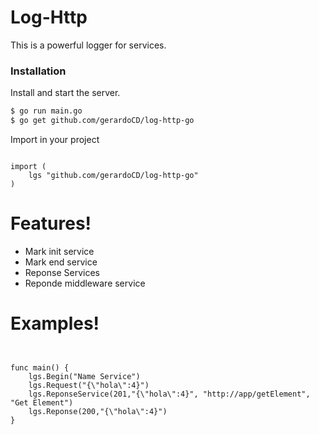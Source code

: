 # Log-Http

This is a powerful logger for services.

### Installation

Install and start the server.

```sh
$ go run main.go
$ go get github.com/gerardoCD/log-http-go 
```

Import in your project

```goland

import (
	lgs "github.com/gerardoCD/log-http-go"
)

```


# Features!

  - Mark init service
  - Mark end service
  - Reponse Services
  - Reponde middleware service 
  
 # Examples!

```goland


func main() {
	lgs.Begin("Name Service")
	lgs.Request("{\"hola\":4}")
	lgs.ReponseService(201,"{\"hola\":4}", "http://app/getElement", "Get Element")
	lgs.Reponse(200,"{\"hola\":4}")
}
  
```
